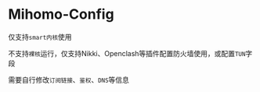 # Mihomo-Config  

仅支持`smart内核`使用  
  
不支持`裸核`运行，仅支持Nikki、Openclash等插件配置防火墙使用，或配置`TUN`字段  

需要自行修改`订阅链接`、`鉴权`、`DNS`等信息
